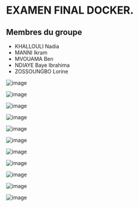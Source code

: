 ﻿# EXAMEN FINAL DOCKER. 
 
 
 ## Membres du groupe 
- KHALLOULI Nadia
- MANNI Ikram
- MVOUAMA Ben 
- NDIAYE Baye Ibrahima
- ZOSSOUNGBO Lorine



![image](https://user-images.githubusercontent.com/79446351/201700417-1f0e256e-00c7-4af0-8143-e4f0b847f880.png)


![image](https://user-images.githubusercontent.com/79446351/201697619-0902d797-81b8-450b-b28a-01d473c939ad.png)


![image](https://user-images.githubusercontent.com/79446351/201699583-c0f76956-6b1b-400e-82fa-9118c3eac3d2.png)


![image](https://user-images.githubusercontent.com/79446351/201729253-4634f6d9-803a-4b2d-a89d-55f375843bff.png)


![image](https://user-images.githubusercontent.com/79446351/201705023-9c2f6265-5cda-41ce-8c7b-6f44d7c1e995.png)


![image](https://user-images.githubusercontent.com/79446351/201705249-6836de17-7571-453b-8ece-36108d6c19b8.png)


![image](https://user-images.githubusercontent.com/79446351/201876829-17510259-c724-450b-a28c-dca0cb218e2d.png)


![image](https://user-images.githubusercontent.com/79446351/201876656-a1cf9b7b-bf3b-45c7-af95-652492671b84.png)


![image](https://user-images.githubusercontent.com/79446351/201875710-ca39f848-b706-4fca-939d-6509ba168f46.png)


![image](https://user-images.githubusercontent.com/79446351/201889131-5befa291-fec4-42ea-b69e-98893204428d.png)


![image](https://user-images.githubusercontent.com/79446351/201754514-00019bca-adcb-4d23-bb43-41b76e484e13.png)
